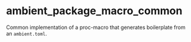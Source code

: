# ambient_package_macro_common

Common implementation of a proc-macro that generates boilerplate from an `ambient.toml`.
